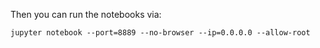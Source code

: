 Then you can run the notebooks via:

```
jupyter notebook --port=8889 --no-browser --ip=0.0.0.0 --allow-root
```
